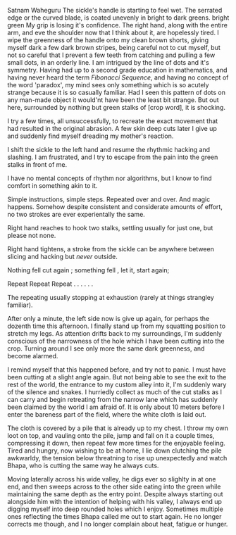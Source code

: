 Satnam Waheguru
The sickle's handle is starting to feel wet. The serrated edge or the curved blade, is coated unevenly in bright to dark greens. bright green  My grip is losing it's confidence. The right hand, along with the entire arm, and eve the shoulder now that I think about it, are hopelessly tired. I wipe the greenness of the handle onto my clean brown shorts, giving myself dark a few dark brown stripes, being careful not to cut myself, but not so careful that I prevent a few teeth from catching and pulling a few small dots, in an orderly line. I am intrigued by the line of dots and it's symmetry. Having had up to a second grade education in mathematics, and having never heard the term *Fibonacci Sequence*, and having no concept of the word 'paradox', my mind sees only something which is so acutely strange because it is so casually familiar. Had I seen this pattern of dots on any man-made object it would'nt have been the least bit strange. But out here, surrounded by nothing but green stalks of [crop word], it is shocking.

I try a few times, all unsuccessfully, to recreate the exact movement that had resulted in the original abrasion. A few skin deep cuts later I give up and suddenly find myself dreading my mother's reaction.

I shift the sickle to the left hand and resume the rhythmic hacking and slashing. I am frustrated, and I try to escape from the pain into the green stalks in front of me.

I have no mental concepts of rhythm nor algorithms, but I know to find comfort in something akin to it.

Simple instructions, simple steps. Repeated over and over. And magic happens. Somehow despite consistent and considerate amounts of effort, no two strokes are ever experientally the same.

Right hand reaches to hook two stalks, settling usually for just one, but please not none.

Right hand tightens, a stroke from the sickle can be anywhere between   slicing and hacking   but *never* outside.

Nothing fell  cut   again     ;
 something  fell   ,     let it,        start again;

Repeat  Repeat   Repeat . .  .   .     .        .



The repeating usually stopping at exhaustion (rarely at things strangley familiar).


After only a minute, the left side now is give up again, for perhaps the dozenth time this afternoon. I finally stand up from my squatting position to stretch my legs. As attention drifts back to my surroundings, I'm suddenly conscious of the narrowness of the hole which I have been cutting into the crop. Turning around I see only more the same dark greenness, and become alarmed.

I remind myself that this happened before, and try not to panic. I must have been cutting at a slight angle again. But not being able to see the exit to the rest of the world, the entrance to my custom alley into it, I'm suddenly wary of the silence and snakes. I hurriedly collect as much of the cut stalks as I can carry and begin retreating from the narrow lane which has suddenly been claimed by the world I am afraid of. It is only about 10 meters before I enter the bareness part of the field, where the white cloth is laid out.

The cloth is covered by a pile that is already up to my chest. I throw my own loot on top, and vauling onto the pile, jump and fall on it a couple times, compressing it down, then repeat few more times for the enjoyable feeling. Tired and hungry, now wishing to be at home, I lie down clutching the pile awkwarldy, the tension below threatning to rise up unexpectedly and watch Bhapa, who is cutting the same way he always cuts.

Moving laterally across his wide valley, he digs ever so slighlty in at one end, and then sweeps across to the other side eating into the green while maintaining the same depth as the entry point. Despite always starting out alongside him with the intention of helping with his valley, I always end up digging myself into deep rounded holes which I enjoy. Sometimes multiple ones reflecting the times Bhapa called me out to start again. He no longer corrects me though, and I no longer complain about heat, fatigue or hunger.


